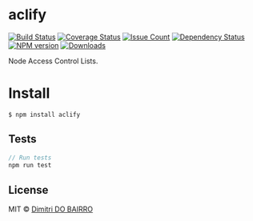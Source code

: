 # aclify

[![Build Status](https://travis-ci.org/rimiti/aclify.svg?branch=master)](https://travis-ci.org/rimiti/aclify) [![Coverage Status](https://coveralls.io/repos/github/rimiti/aclify/badge.svg?branch=master)](https://coveralls.io/github/rimiti/aclify?branch=master) [![Issue Count](https://codeclimate.com/github/rimiti/aclify/badges/issue_count.svg)](https://codeclimate.com/github/rimiti/aclify) [![Dependency Status](https://www.versioneye.com/user/projects/598b166a6725bd0062251ee9/badge.svg?style=flat-square)](https://www.versioneye.com/user/projects/598b166a6725bd0062251ee9) [![NPM version](https://badge.fury.io/js/aclify.svg)](https://badge.fury.io/js/aclify) [![Downloads](https://img.shields.io/npm/dt/aclify.svg)](https://img.shields.io/npm/dt/aclify.svg)


Node Access Control Lists.

# Install
```
$ npm install aclify
```

## Tests
```js
// Run tests
npm run test
```

## License
MIT © [Dimitri DO BAIRRO](https://dimsolution.com)
